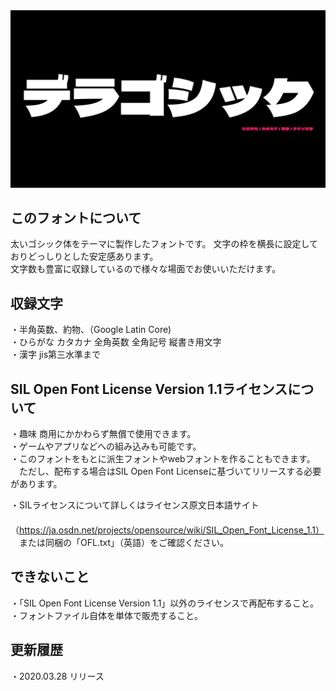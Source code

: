 <img src = Documantation/img/img_01.jpg />

<h2>このフォントについて</h2>
太いゴシック体をテーマに製作したフォントです。 文字の枠を横長に設定しておりどっしりとした安定感あります。<br />
文字数も豊富に収録しているので様々な場面でお使いいただけます。<br />

<h2>収録文字</h2>
・半角英数、約物、（Google Latin Core)<br />
・ひらがな カタカナ 全角英数 全角記号 縦書き用文字<br />
・漢字 jis第三水準まで<br />

<h2>SIL Open Font License Version 1.1ライセンスについて</h2>

・趣味 商用にかかわらず無償で使用できます。<br />
・ゲームやアプリなどへの組み込みも可能です。<br />
・このフォントをもとに派生フォントやwebフォントを作ることもできます。<br />
　ただし、配布する場合はSIL Open Font Licenseに基づいてリリースする必要があります。<br />

・SILライセンスについて詳しくはライセンス原文日本語サイト<br />
　（https://ja.osdn.net/projects/opensource/wiki/SIL_Open_Font_License_1.1）<br />
　または同梱の「OFL.txt」（英語）をご確認ください。<br />

<h2>できないこと</h2>
・「SIL Open Font License Version 1.1」以外のライセンスで再配布すること。<br />
・フォントファイル自体を単体で販売すること。<br />

<h2>更新履歴</h2>
・2020.03.28 リリース
